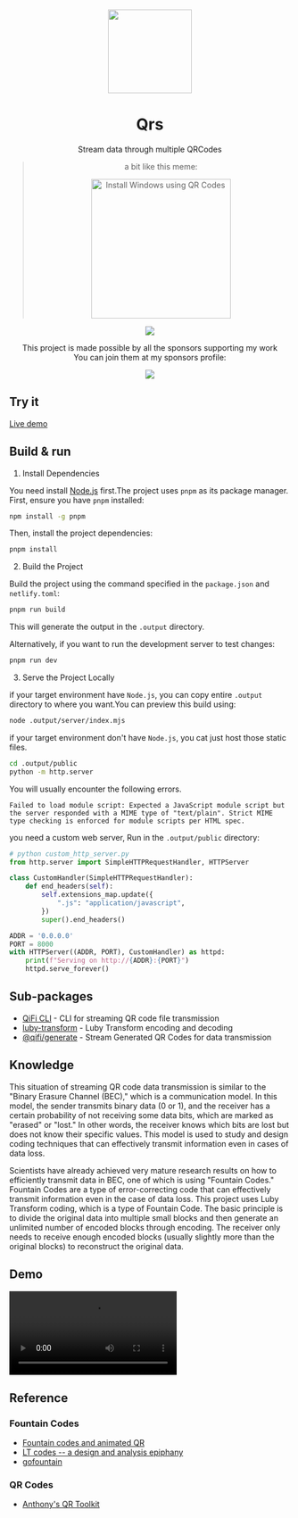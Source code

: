 <br>

<p align="center">
  <img height="150px" src="public/logo.svg">
</p>

<h1 align="center">Qrs</h1>

<p align="center">
Stream data through multiple QRCodes
</p>

<blockquote align="center">
<p>a bit like this meme:</p>
<img alt="Install Windows using QR Codes" src="public/install-windows-using-a-qr-code.jpeg" width="250px">
</blockquote>

<p align="center">
  <a href="https://github.com/sponsors/LittleSound">
    <img src="https://cdn.jsdelivr.net/gh/littlesound/sponsors/sponsors.svg"/>
  </a>
</p>

<p align="center">
  This project is made possible by all the sponsors supporting my work <br>
  You can join them at my sponsors profile:
</p>
<p align="center"><a href="https://github.com/sponsors/LittleSound"><img src="https://img.shields.io/static/v1?label=Sponsor&message=%E2%9D%A4&logo=GitHub&color=%23fe8e86&style=for-the-badge" /></a></p>

## Try it

[Live demo](https://qrss.netlify.app/)

## Build & run

1. Install Dependencies

You need install [Node.js](https://nodejs.org) first.The project uses `pnpm` as its package manager. First, ensure you have `pnpm` installed:

```bash
npm install -g pnpm
```

Then, install the project dependencies:

```bash
pnpm install
```

2. Build the Project

Build the project using the command specified in the `package.json` and `netlify.toml`:

```bash
pnpm run build
```

This will generate the output in the `.output` directory.

Alternatively, if you want to run the development server to test changes:

```bash
pnpm run dev
```

3. Serve the Project Locally

if your target environment have `Node.js`, you can copy entire `.output` directory to where you want.You can preview this build using:

```bash
node .output/server/index.mjs
```

if your target environment don't have `Node.js`, you cat just host those static files.

```bash
cd .output/public
python -m http.server
```

You will usually encounter the following errors.

```
Failed to load module script: Expected a JavaScript module script but the server responded with a MIME type of "text/plain". Strict MIME type checking is enforced for module scripts per HTML spec.
```

you need a custom web server, Run in the `.output/public` directory:

```python
# python custom_http_server.py
from http.server import SimpleHTTPRequestHandler, HTTPServer

class CustomHandler(SimpleHTTPRequestHandler):
    def end_headers(self):
        self.extensions_map.update({
            ".js": "application/javascript",
        })
        super().end_headers()

ADDR = '0.0.0.0'
PORT = 8000
with HTTPServer((ADDR, PORT), CustomHandler) as httpd:
    print(f"Serving on http://{ADDR}:{PORT}")
    httpd.serve_forever()
```

## Sub-packages

- [QiFi CLI](./packages/cli) - CLI for streaming QR code file transmission
- [luby-transform](./packages/luby-transform) - Luby Transform encoding and decoding
- [@qifi/generate](./packages/generate) - Stream Generated QR Codes for data transmission

## Knowledge

<!-- 这种流式播放二维码传输数据的情况。类似“二进制抹去通道（Binary Erasure Channel, BEC）”，这是一种通信模型。在这个模型中，发送方发送二进制数据（0或1），接收方有一定概率无法接收到某些数据位，这些位会被标记为“抹去”或“丢失”。换句话说，接收方知道哪些位丢失了，但不知道它们的具体值。这个模型用于研究和设计能够在数据丢失情况下仍能有效传输信息的编码技术。

科学家对于如何在 BEC 中高效传输数据已经有了非常成熟的研究成果，其中一种方法是使用“喷泉码（Fountain Codes）”。喷泉码是一种纠错码，它可以在数据丢失的情况下仍然有效地传输信息。本项目使用了 Luby Transform 编码。它是喷泉码（Fountain Codes）的一种。基本原理是将原始数据分成多个小块，然后通过编码生成无限数量的编码块。接收方只需收到足够多的编码块（通常比原始块稍多）就可以重建原始数据。 -->

This situation of streaming QR code data transmission is similar to the "Binary Erasure Channel (BEC)," which is a communication model. In this model, the sender transmits binary data (0 or 1), and the receiver has a certain probability of not receiving some data bits, which are marked as "erased" or "lost." In other words, the receiver knows which bits are lost but does not know their specific values. This model is used to study and design coding techniques that can effectively transmit information even in cases of data loss.

Scientists have already achieved very mature research results on how to efficiently transmit data in BEC, one of which is using "Fountain Codes." Fountain Codes are a type of error-correcting code that can effectively transmit information even in the case of data loss. This project uses Luby Transform coding, which is a type of Fountain Code. The basic principle is to divide the original data into multiple small blocks and then generate an unlimited number of encoded blocks through encoding. The receiver only needs to receive enough encoded blocks (usually slightly more than the original blocks) to reconstruct the original data.

## Demo

<video src="https://github.com/user-attachments/assets/b4f8a122-02c7-4754-9ec0-121e42f8b22d"></video>

## Reference

### Fountain Codes

- [Fountain codes and animated QR](https://divan.dev/posts/fountaincodes/)
- [LT codes -- a design and analysis epiphany](https://youtu.be/C4qi_oJoUrE)
- [gofountain](https://github.com/google/gofountain)

### QR Codes

- [Anthony's QR Toolkit](https://github.com/antfu/qrcode-toolkit)

